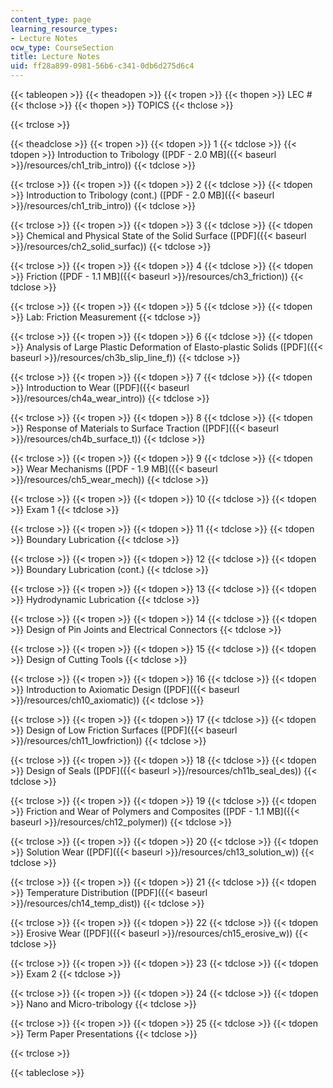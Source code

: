 ```yaml
---
content_type: page
learning_resource_types:
- Lecture Notes
ocw_type: CourseSection
title: Lecture Notes
uid: ff28a899-0981-56b6-c341-0db6d275d6c4
---
```


{{< tableopen >}}
{{< theadopen >}}
{{< tropen >}}
{{< thopen >}}
LEC #
{{< thclose >}}
{{< thopen >}}
TOPICS
{{< thclose >}}

{{< trclose >}}

{{< theadclose >}}
{{< tropen >}}
{{< tdopen >}}
1
{{< tdclose >}}
{{< tdopen >}}
Introduction to Tribology ([PDF - 2.0 MB]({{< baseurl >}}/resources/ch1_trib_intro))
{{< tdclose >}}

{{< trclose >}}
{{< tropen >}}
{{< tdopen >}}
2
{{< tdclose >}}
{{< tdopen >}}
Introduction to Tribology (cont.) ([PDF - 2.0 MB]({{< baseurl >}}/resources/ch1_trib_intro))
{{< tdclose >}}

{{< trclose >}}
{{< tropen >}}
{{< tdopen >}}
3
{{< tdclose >}}
{{< tdopen >}}
Chemical and Physical State of the Solid Surface ([PDF]({{< baseurl >}}/resources/ch2_solid_surfac))
{{< tdclose >}}

{{< trclose >}}
{{< tropen >}}
{{< tdopen >}}
4
{{< tdclose >}}
{{< tdopen >}}
Friction ([PDF - 1.1 MB]({{< baseurl >}}/resources/ch3_friction))
{{< tdclose >}}

{{< trclose >}}
{{< tropen >}}
{{< tdopen >}}
5
{{< tdclose >}}
{{< tdopen >}}
Lab: Friction Measurement
{{< tdclose >}}

{{< trclose >}}
{{< tropen >}}
{{< tdopen >}}
6
{{< tdclose >}}
{{< tdopen >}}
Analysis of Large Plastic Deformation of Elasto-plastic Solids ([PDF]({{< baseurl >}}/resources/ch3b_slip_line_f))
{{< tdclose >}}

{{< trclose >}}
{{< tropen >}}
{{< tdopen >}}
7
{{< tdclose >}}
{{< tdopen >}}
Introduction to Wear ([PDF]({{< baseurl >}}/resources/ch4a_wear_intro))
{{< tdclose >}}

{{< trclose >}}
{{< tropen >}}
{{< tdopen >}}
8
{{< tdclose >}}
{{< tdopen >}}
Response of Materials to Surface Traction ([PDF]({{< baseurl >}}/resources/ch4b_surface_t))
{{< tdclose >}}

{{< trclose >}}
{{< tropen >}}
{{< tdopen >}}
9
{{< tdclose >}}
{{< tdopen >}}
Wear Mechanisms ([PDF - 1.9 MB]({{< baseurl >}}/resources/ch5_wear_mech))
{{< tdclose >}}

{{< trclose >}}
{{< tropen >}}
{{< tdopen >}}
10
{{< tdclose >}}
{{< tdopen >}}
Exam 1
{{< tdclose >}}

{{< trclose >}}
{{< tropen >}}
{{< tdopen >}}
11
{{< tdclose >}}
{{< tdopen >}}
Boundary Lubrication
{{< tdclose >}}

{{< trclose >}}
{{< tropen >}}
{{< tdopen >}}
12
{{< tdclose >}}
{{< tdopen >}}
Boundary Lubrication (cont.)
{{< tdclose >}}

{{< trclose >}}
{{< tropen >}}
{{< tdopen >}}
13
{{< tdclose >}}
{{< tdopen >}}
Hydrodynamic Lubrication
{{< tdclose >}}

{{< trclose >}}
{{< tropen >}}
{{< tdopen >}}
14
{{< tdclose >}}
{{< tdopen >}}
Design of Pin Joints and Electrical Connectors
{{< tdclose >}}

{{< trclose >}}
{{< tropen >}}
{{< tdopen >}}
15
{{< tdclose >}}
{{< tdopen >}}
Design of Cutting Tools
{{< tdclose >}}

{{< trclose >}}
{{< tropen >}}
{{< tdopen >}}
16
{{< tdclose >}}
{{< tdopen >}}
Introduction to Axiomatic Design ([PDF]({{< baseurl >}}/resources/ch10_axiomatic))
{{< tdclose >}}

{{< trclose >}}
{{< tropen >}}
{{< tdopen >}}
17
{{< tdclose >}}
{{< tdopen >}}
Design of Low Friction Surfaces ([PDF]({{< baseurl >}}/resources/ch11_lowfriction))
{{< tdclose >}}

{{< trclose >}}
{{< tropen >}}
{{< tdopen >}}
18
{{< tdclose >}}
{{< tdopen >}}
Design of Seals ([PDF]({{< baseurl >}}/resources/ch11b_seal_des))
{{< tdclose >}}

{{< trclose >}}
{{< tropen >}}
{{< tdopen >}}
19
{{< tdclose >}}
{{< tdopen >}}
Friction and Wear of Polymers and Composites ([PDF - 1.1 MB]({{< baseurl >}}/resources/ch12_polymer))
{{< tdclose >}}

{{< trclose >}}
{{< tropen >}}
{{< tdopen >}}
20
{{< tdclose >}}
{{< tdopen >}}
Solution Wear ([PDF]({{< baseurl >}}/resources/ch13_solution_w))
{{< tdclose >}}

{{< trclose >}}
{{< tropen >}}
{{< tdopen >}}
21
{{< tdclose >}}
{{< tdopen >}}
Temperature Distribution ([PDF]({{< baseurl >}}/resources/ch14_temp_dist))
{{< tdclose >}}

{{< trclose >}}
{{< tropen >}}
{{< tdopen >}}
22
{{< tdclose >}}
{{< tdopen >}}
Erosive Wear ([PDF]({{< baseurl >}}/resources/ch15_erosive_w))
{{< tdclose >}}

{{< trclose >}}
{{< tropen >}}
{{< tdopen >}}
23
{{< tdclose >}}
{{< tdopen >}}
Exam 2
{{< tdclose >}}

{{< trclose >}}
{{< tropen >}}
{{< tdopen >}}
24
{{< tdclose >}}
{{< tdopen >}}
Nano and Micro-tribology
{{< tdclose >}}

{{< trclose >}}
{{< tropen >}}
{{< tdopen >}}
25
{{< tdclose >}}
{{< tdopen >}}
Term Paper Presentations
{{< tdclose >}}

{{< trclose >}}

{{< tableclose >}}